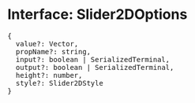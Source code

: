 # Interface: Slider2DOptions

<pre>
{
  value?: <Ref to="../classes/vector">Vector</Ref>,
  propName?: string,
  input?: boolean | <Ref to="./serialized-terminal">SerializedTerminal</Ref>,
  output?: boolean | <Ref to="./serialized-terminal">SerializedTerminal</Ref>,
  height?: number,
  style?: <Ref to="./slider2d-style">Slider2DStyle</Ref>
}
</pre>

<script setup>
import Ref from '../../../../../components/api/Ref.vue';
</script>
